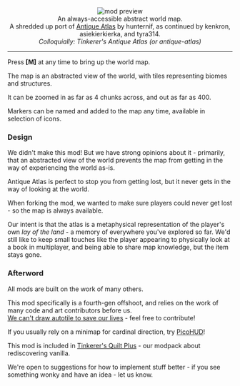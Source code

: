 <!--suppress HtmlDeprecatedTag, XmlDeprecatedElement -->
<center><img alt="mod preview" src="https://github.com/sisby-folk/AntiqueAtlas/assets/55819817/9cc6f498-fedc-4665-b8ac-22797e5c4832" /></center>

<center>
An always-accessible abstract world map.<br/>
A shredded up port of <a href="https://modrinth.com/mod/antique-atlas">Antique Atlas</a> by hunternif, as continued by kenkron, asiekierkierka, and tyra314.<br/>
<i>Colloquially: Tinkerer's Antique Atlas (or antique-atlas)</i>
</center>

---

Press **[M]** at any time to bring up the world map.

The map is an abstracted view of the world, with tiles representing biomes and structures.

It can be zoomed in as far as 4 chunks across, and out as far as 400.

Markers can be named and added to the map any time, available in selection of icons.

### Design

We didn't make this mod! But we have strong opinions about it - primarily, that an abstracted view of the world prevents the map from getting in the way of experiencing the world as-is. 

Antique Atlas is perfect to stop you from getting lost, but it never gets in the way of looking at the world.<br/>

When forking the mod, we wanted to make sure players could never get lost - so the map is always available. 

Our intent is that the atlas is a metaphysical representation of the player's own _lay of the land_ - a memory of everywhere you've explored so far. We'd still like to keep small touches like the player appearing to physically look at a book in multiplayer, and being able to share map knowledge, but the item stays gone.

### Afterword

All mods are built on the work of many others.

This mod specifically is a fourth-gen offshoot, and relies on the work of many code and art contributors before us.<br/>[We can't draw autotile to save our lives](https://github.com/AntiqueAtlasTeam/AntiqueAtlas/wiki/Editing-Textures) - feel free to contribute!

If you usually rely on a minimap for cardinal direction, try [PicoHUD](https://modrinth.com/mod/picohud)!

This mod is included in [Tinkerer's Quilt Plus](https://modrinth.com/modpack/tinkerers-quilt) - our modpack about rediscovering vanilla.

We're open to suggestions for how to implement stuff better - if you see something wonky and have an idea - let us know.
